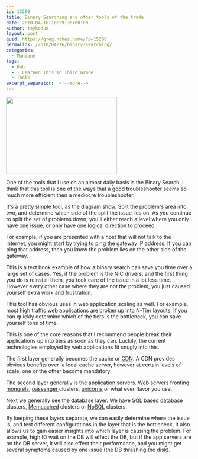 ```yaml
---
id: 15290
title: Binary Searching and other tools of the trade
date: 2010-04-16T10:29:30+00:00
author: tsykoduk
layout: post
guid: https://greg.nokes.name/?p=15290
permalink: /2010/04/16/binary-searching/
categories:
  - Mundane
tags:
  - Duh
  - I Learned This In Third Grade
  - Tools
excerpt_separator:  <!--more-->
---
```

<a href="https://greg.nokes.name/wp-content/uploads/2010/04/binary_search.png"><img class="alignright size-medium wp-image-15294" title="binary_search" src="https://greg.nokes.name/wp-content/uploads/2010/04/binary_search-300x208.png" alt="" width="300" height="208" /></a>

One of the tools that I use on an almost daily basis is the Binary Search. I think that this tool is one of the ways that a good troubleshooter seems so much more efficient then a mediocre troubleshooter.

<!--more-->

It's a pretty simple tool, as the diagram show. Split the problem's area into two, and determine which side of the split the issue lies on. As you continue to split the set of problems down, you'll either reach a level where you only have one issue, or only have one logical direction to proceed.

For example, if you are presented with a host that will not talk to the internet, you might start by trying to ping the gateway IP address. If you can ping that address, then you know the problem lies on the other side of the gateway.

This is a text book example of how a binary search can save you time over a large set of cases. Yes, if the problem is the NIC drivers, and the first thing you do is reinstall them, you took care of the issue in a lot less time. However every other case where they are not the problem, you just caused yourself extra work and frustration.

This tool has obvious uses in web application scaling as well. For example, most high traffic web applications are broken up into <a href="http://en.wikipedia.org/wiki/Multitier_architecture">N-Tier </a> layouts. If you can quickly determine which of the tiers is the bottleneck, you can save yourself tons of time.

This is one of the core reasons that I recommend people break their applications up into tiers as soon as they can. Luckily, the current technologies employed by web applications fit snugly into this.

The first layer generally becomes the cache or <a href="http://en.wikipedia.org/wiki/Content_delivery_network">CDN</a>. A CDN provides obvious benefits over  a local cache server, however at certain levels of scale, one or the other become mandatory.

The second layer generally is the application servers. Web servers fronting <a href="http://en.wikipedia.org/wiki/Mongrel_(web_server)">mongrels</a>, <a href="http://www.modrails.com/">passenger </a>clusters, <a href="http://unicorn.bogomips.org/">unicorns</a> or what ever flavor you use.

Next we generally see the database layer. We have <a href="http://en.wikipedia.org/wiki/SQL">SQL based database</a> clusters, <a href="http://memcached.org/">Memcached</a> clusters or <a href="http://en.wikipedia.org/wiki/NoSQL">NoSQL</a> clusters.

By keeping these layers separate, we can easily determine where the issue is, and test different configurations in the layer that is the bottleneck. It also allows us to gain easier insights into which layer is causing the problem. For example, high IO wait on the DB will effect the DB, but if the app servers are on the DB server, it will also effect their performance, and you might get several symptoms caused by one issue (the DB thrashing the disk).